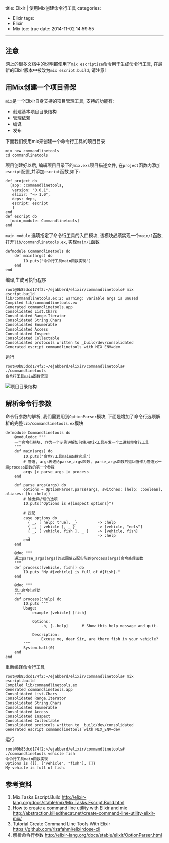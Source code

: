 title: Elixir | 使用Mix创建命令行工具
categories:
  - Elixir
tags:
  - Elixir
  - Mix
toc: true
date: 2014-11-02 14:59:55
---
## 注意

网上的很多文档中的说明都使用了`mix escriptize`命令用于生成命令行工具, 在最新的Elixir版本中被改为`mix escript.build`, 请注意!

## 用Mix创建一个项目骨架

`mix`是一个Elixir自身支持的项目管理工具, 支持的功能有:

- 创建基本项目目录结构
- 管理依赖
- 编译
- 发布

下面我们使用mix来创建一个命令行工具的项目目录


    mix new commandlinetools
    cd commandlinetools

项目创建好以后, 编辑项目目录下的`mix.exs`项目描述文件, 在`project`函数内添加`escript`配置,并添加`escript`函数,如下:

    def project do
      [app: :commandlinetools,
       version: "0.0.1",
       elixir: "~> 1.0",
       deps: deps,
       escript: escript
       ]
    end
    def escript do
      [main_module: Commandlinetools]
    end

`main_module` 选项指定了命令行工具的入口模块, 该模块必须实现一个`main/1`函数, 打开`lib/commandlinetools.ex`, 实现`main/1`函数


    defmodule Commandlinetools do
        def main(args) do
            IO.puts("命令行工具main函数实现")
        end
    end

编译,生成可执行程序

    root@0b85dcd174f2:~/ejabberd/elixir/commandlinetools# mix escript.build
    lib/commandlinetools.ex:2: warning: variable args is unused
    Compiled lib/commandlinetools.ex
    Generated commandlinetools.app
    Consolidated List.Chars
    Consolidated Range.Iterator
    Consolidated String.Chars
    Consolidated Enumerable
    Consolidated Access
    Consolidated Inspect
    Consolidated Collectable
    Consolidated protocols written to _build/dev/consolidated
    Generated escript commandlinetools with MIX_ENV=dev

运行

    root@0b85dcd174f2:~/ejabberd/elixir/commandlinetools# ./commandlinetools
    命令行工具main函数实现

<!-- more -->

![项目目录结构][2]

## 解析命令行参数

命令行参数的解析, 我们需要用到`OptionParser`模块, 下面是增加了命令行选项解析的完整`lib/commandlinetools.ex`模块

    defmodule Commandlinetools do
        @moduledoc """
        一个命令行模块, 作为一个示例讲解如何使用Mix工具开发一个二进制命令行工具
        """
        def main(args) do
            IO.puts("命令行工具main函数实现")
            # 管道, args传递给parse_args函数, parse_args函数的返回值作为管道另一端process函数的第一个参数
            args |> parse_args |> process
        end

        def parse_args(args) do
            options = OptionParser.parse(args, switches: [help: :boolean], aliases: [h: :help])
            # 输出解析后的选项
            IO.puts("Options is #{inspect options}")

            # 匹配
            case options do
              { _, [ help: true], _}         -> :help
              { _, [ vehicle ], _ }          -> [vehicle, "eels"]
              { _, [ vehicle, fish ], _ }    -> [vehicle, fish]
              _                              -> :help
            end
        end

        @doc """
        通过parse_args(args)的返回值匹配实际的process(args)命令处理函数
        """
        def process([vehicle, fish]) do
            IO.puts "My #{vehicle} is full of #{fish}."
        end

        @doc """
        显示命令行帮助
        """
        def process(:help) do
            IO.puts """
            Usage:
                example [vehicle] [fish]

                Options:
                    -h, [--help]      # Show this help message and quit.

                Description:
                    Excuse me, dear Sir, are there fish in your vehicle?
            """
            System.halt(0)
        end
    end


重新编译命令行工具

    root@0b85dcd174f2:~/ejabberd/elixir/commandlinetools# mix escript.build
    Compiled lib/commandlinetools.ex
    Generated commandlinetools.app
    Consolidated List.Chars
    Consolidated Range.Iterator
    Consolidated String.Chars
    Consolidated Enumerable
    Consolidated Access
    Consolidated Inspect
    Consolidated Collectable
    Consolidated protocols written to _build/dev/consolidated
    Generated escript commandlinetools with MIX_ENV=dev

运行

    root@0b85dcd174f2:~/ejabberd/elixir/commandlinetools# ./commandlinetools vehicle fish
    命令行工具main函数实现
    Options is {[], ["vehicle", "fish"], []}
    My vehicle is full of fish.





## 参考资料

1. Mix.Tasks.Escript.Build
http://elixir-lang.org/docs/stable/mix/Mix.Tasks.Escript.Build.html
2. How to create a command line utility with Elixir and mix
http://abstraction.killedthecat.net/create-command-line-utility-elixir-mix/
3. Tutorial Create Command Line Tools With Elixir
https://github.com/rizafahmi/elixirdose-cli
4. 解析命令行参数
http://elixir-lang.org/docs/stable/elixir/OptionParser.html

  [1]: http://elixir-lang.org/docs/stable/mix/Mix.Tasks.Escript.Build.html
  [2]: /assets/images/95B3E070-9741-4E98-BA4A-0C9F3443E5E3.jpeg